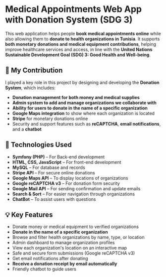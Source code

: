 # Medical Appointments Web App with Donation System (SDG 3)

This web application helps people **book medical appointments online** while also allowing them to **donate to health organizations in Tunisia**. It supports **both monetary donations and medical equipment contributions**, helping improve healthcare services and access, in line with the **United Nations Sustainable Development Goal (SDG) 3: Good Health and Well-being**.

## 🎯 My Contribution

I played a key role in this project by designing and developing the **Donation System**, which includes:

- **Donation management for both money and medical supplies**
- **Admin system to add and manage organizations we collaborate with**
- **Ability for users to donate in the name of a specific organization**
- **Google Maps integration** to show where each organization is located
- **Stripe** for monetary donations online
- Security and support features such as **reCAPTCHA**, **email notifications**, and a **chatbot**


## 🔧 Technologies Used

- **Symfony (PHP)** – For Back-end development
- **HTML, CSS, JavaScript** – For front-end development
- **MySQL** – For database and records
- **Stripe API** – For secure online donations
- **Google Maps API** – To display locations of organizations
- **Google reCAPTCHA v3** – For donation form security
- **Google Mail API** – For sending confirmation and update emails
- **Search & Sort** – For easier navigation through organizations
- **ChatBot** – To assist users with questions

## 💡 Key Features

- Donate money or medical equipment to verified organizations
- **Donate in the name of a specific organization**
- Browse and filter health organizations by name, type, or location
- Admin dashboard to manage organization profiles
- View each organization's location on an interactive map
- Safe and secure form submissions (Google reCAPTCHA v3)
- Get email notifications after donating
- **Receive a donation receipt by email automatically**
- Friendly chatbot to guide users
